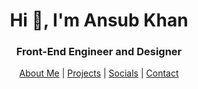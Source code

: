 

<h1 align="center">Hi 👋, I'm Ansub Khan</h1>
<h3 align="center"> Front-End Engineer and Designer</h3>


<div align="center">
 <a href="https://ansubkhan.com/">About Me</a> | 
  <a href="https://ansubkhan.com/projects">Projects</a> |
  <a href="https://ansubkhan.com/socials">Socials</a> |
  <a href="https://ansubkhan.com/contact">Contact</a>
</div>




